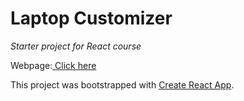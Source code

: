 # Laptop Customizer
_Starter project for React course_
<p>Webpage:<a href="https://emilystacy.github.io/laptop_customizer_Emily/" target="_blank"> Click here </a></p>

This project was bootstrapped with [Create React App](https://github.com/facebook/create-react-app).

